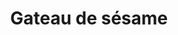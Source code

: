 ---
auteur: Auré
categories:
- Gateau
check: Non
cuisson: Oui
description: 'Gâteau au Sésame noir et chocolat '
draft: false
ingredients:
  autres:
  - quantite: 70
    title: Levure chimique
    unit: grammes
  - alergene: true
    quantite: 1
    title: Purée de sésame noir
    unit: Kg
  epices:
  - title: Sel
  frais:
  - quantite: 2
    title: Beurre demi-sel
    unit: Kg
  lof:
  - quantite: 1
    title: Crème liquide
    unit: litre
  - quantite: 25
    title: Oeuf
    unit: unité
  - quantite: 1
    title: Farine de blé
    unit: Kg
  sucres:
  - quantite: 2
    title: Chocolat noir
    unit: Kg
  - quantite: 3
    title: Sucre en poudre
    unit: Kg
layout: recettes
materiel:
- Gastro 1/1 (Fins)
- Four
plate: 150
prepAlt:
- recetteAlt: gateau-de-sesame-vegan-et-sans-gluten_qwu5pitp
preparation: "* Four à 180°. Les gastros devront être sulfurisés.\n* Faire fondre\
  \ le beurre et la purée de sésame noire. Hors du feu, incorporer les oeufs et le\
  \ sucre et 5 pincées de sel. battus en remuant sans cesse. Tamiser la farine avec\
  \ la levure. Verser dans les gastros sulfurisés.\n* Cuire 45 min à 1h. Test à la\
  \ pointe du couteau qui doit être sèche. \n* Laisser reposer 15 min avant de démouler\
  \ à l'envers sur les plateaux.\n* Pendant ce temps  faire un glaçage chocolat noir.\
  \ \n\n  * Faire chauffer la crème liquide. \n  * Dans un saladier, verser la crème\
  \ très chaude sur les carreaux de chocolat. \n* Enfin, glacer les gâteaux!"
publishDate: 2023-04-27 09:32:43.801000+00:00
regime:
- vegetarien
temperature: Chaud
title: 'Gateau de sésame '
titleslug: gateau-de-sesame_u1jq541s
type: dessert
uuid: u1jq541s
---